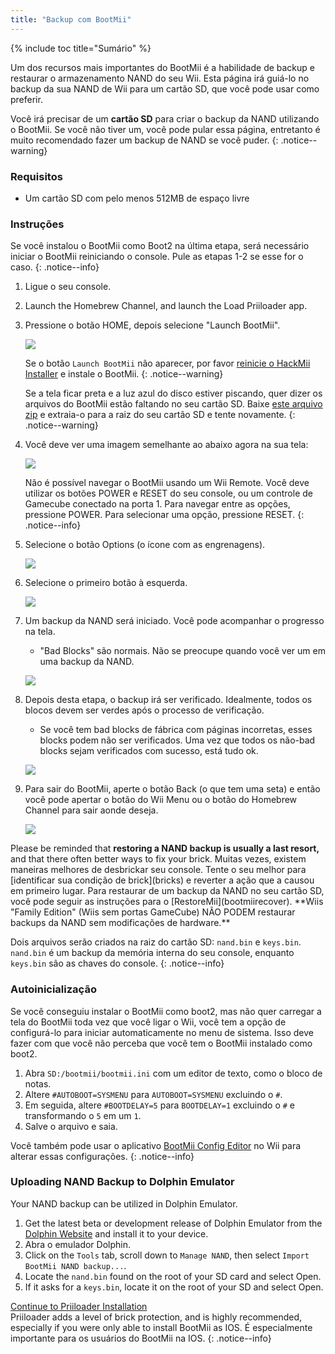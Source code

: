 ```yaml
---
title: "Backup com BootMii"
---
```


{% include toc title="Sumário" %}

Um dos recursos mais importantes do BootMii é a habilidade de backup e restaurar o armazenamento NAND do seu Wii. Esta página irá guiá-lo no backup da sua NAND de Wii para um cartão SD, que você pode usar como preferir.

Você irá precisar de um **cartão SD** para criar o backup da NAND utilizando o BootMii. Se você não tiver um, você pode pular essa página, entretanto é muito recomendado fazer um backup de NAND se você puder.
{: .notice--warning}

### Requisitos

* Um cartão SD com pelo menos 512MB de espaço livre

### Instruções

Se você instalou o BootMii como Boot2 na última etapa, será necessário iniciar o BootMii reiniciando o console. Pule as etapas 1-2 se esse for o caso.
{: .notice--info}

1. Ligue o seu console.
1. Launch the Homebrew Channel, and launch the Load Priiloader app.
1. Pressione o botão HOME, depois selecione "Launch BootMii".

    ![](/images/bootmii/BootMii_HBC.png)

    Se o botão `Launch BootMii` não aparecer, por favor [reinicie o HackMii Installer](hackmii) e instale o BootMii.
    {: .notice--warning}

    Se a tela ficar preta e a luz azul do disco estiver piscando, quer dizer os arquivos do BootMii estão faltando no seu cartão SD. Baixe [este arquivo zip](https://static.hackmii.com/bootmii_sd_files.zip) e extraia-o para a raiz do seu cartão SD e tente novamente.
    {: .notice--warning}

1. Você deve ver uma imagem semelhante ao abaixo agora na sua tela:

    ![](/images/bootmii/BootMii_Main.png)

    Não é possível navegar o BootMii usando um Wii Remote. Você deve utilizar os botões POWER e RESET do seu console, ou um controle de Gamecube conectado na porta 1. Para navegar entre as opções, pressione POWER. Para selecionar uma opção, pressione RESET.
    {: .notice--info}

1. Selecione o botão Options (o ícone com as engrenagens).

    ![](/images/bootmii/BootMii_Gears.png)

1. Selecione o primeiro botão à esquerda.

    ![](/images/bootmii/BootMii_Backup.png)

1. Um backup da NAND será iniciado. Você pode acompanhar o progresso na tela.
    + "Bad Blocks" são normais. Não se preocupe quando você ver um em uma backup da NAND.

    ![](/images/bootmii/BootMii_NAND_Backup.png)

1. Depois desta etapa, o backup irá ser verificado. Idealmente, todos os blocos devem ser verdes após o processo de verificação.
    + Se você tem bad blocks de fábrica com páginas incorretas, esses blocks podem não ser verificados. Uma vez que todos os não-bad blocks sejam verificados com sucesso, está tudo ok.

    ![](/images/bootmii/BootMii_NAND_Backup_Verify.png)

1. Para sair do BootMii, aperte o botão Back (o que tem uma seta) e então você pode apertar o botão do Wii Menu ou o botão do Homebrew Channel para sair aonde deseja.

    ![](/images/bootmii/BootMii_Return.png)

<div id="restore-notice" class="notice" markdown="1">
Please be reminded that <strong>restoring a NAND backup is usually a last resort,</strong> and that there often better ways to fix your brick. Muitas vezes, existem maneiras melhores de desbrickar seu console.
Tente o seu melhor para [identificar sua condição de brick](bricks) e reverter a ação que a causou em primeiro lugar.
Para restaurar de um backup da NAND no seu cartão SD, você pode seguir as instruções para o [RestoreMii](bootmiirecover). **Wiis "Family Edition" (Wiis sem portas GameCube) NÃO PODEM restaurar backups da NAND sem modificações de hardware.**
</div>

Dois arquivos serão criados na raiz do cartão SD: `nand.bin` e `keys.bin`. `nand.bin` é um backup da memória interna do seu console, enquanto `keys.bin` são as chaves do console.
{: .notice--info}

### Autoinicialização

Se você conseguiu instalar o BootMii como boot2, mas não quer carregar a tela do BootMii toda vez que você ligar o Wii, você tem a opção de configurá-lo para iniciar automaticamente no menu de sistema. Isso deve fazer com que você não perceba que você tem o BootMii instalado como boot2.

1. Abra `SD:/bootmii/bootmii.ini` com um editor de texto, como o bloco de notas.
1. Altere `#AUTOBOOT=SYSMENU` para `AUTOBOOT=SYSMENU` excluindo o `#`.
1. Em seguida, altere `#BOOTDELAY=5` para `BOOTDELAY=1` excluindo o `#` e transformando o `5` em um `1`.
1. Salve o arquivo e saia.

Você também pode usar o aplicativo [BootMii Config Editor](https://oscwii.org/library/app/BootMiiConfigurationEditor) no Wii para alterar essas configurações.
{: .notice--info}

### Uploading NAND Backup to Dolphin Emulator

Your NAND backup can be utilized in Dolphin Emulator.

1. Get the latest beta or development release of Dolphin Emulator from the [Dolphin Website](https://dolphin-emu.org/) and install it to your device.
1. Abra o emulador Dolphin.
1. Click on the `Tools` tab, scroll down to `Manage NAND`, then select `Import BootMii NAND backup...`.
1. Locate the `nand.bin` found on the root of your SD card and select Open.
1. If it asks for a `keys.bin`, locate it on the root of your SD and select Open.

[Continue to Priiloader Installation](priiloader)<br> Priiloader adds a level of brick protection, and is highly recommended, especially if you were only able to install BootMii as IOS. É especialmente importante para os usuários do BootMii na IOS.
{: .notice--info}
